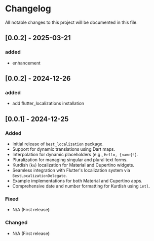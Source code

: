 # Changelog

All notable changes to this project will be documented in this file.

## [0.0.2] - 2025-03-21
### added
- enhancement

## [0.0.2] - 2024-12-26
### added
- add flutter_localizations installation

## [0.0.1] - 2024-12-25
### Added
- Initial release of `best_localization` package.
- Support for dynamic translations using Dart maps.
- Interpolation for dynamic placeholders (e.g., `Hello, {name}!`).
- Pluralization for managing singular and plural text forms.
- Kurdish (`ku`) localization for Material and Cupertino widgets.
- Seamless integration with Flutter's localization system via `BestLocalizationDelegate`.
- Example implementations for both Material and Cupertino apps.
- Comprehensive date and number formatting for Kurdish using `intl`.

### Fixed
- N/A (First release)

### Changed
- N/A (First release)

